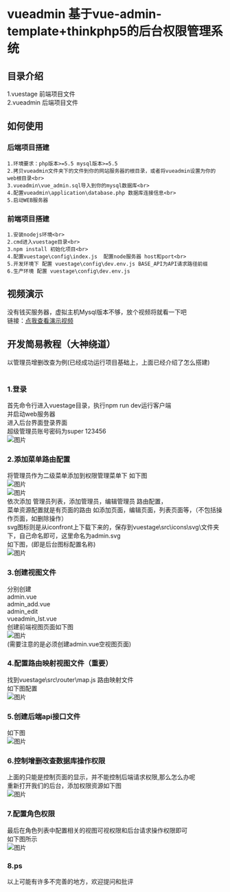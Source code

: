 # vueadmin 基于vue-admin-template+thinkphp5的后台权限管理系统
## 目录介绍
1.vuestage  前端项目文件<br>
2.vueadmin  后端项目文件

## 如何使用
### 后端项目搭建
~~~
1.环境要求：php版本>=5.5 mysql版本>=5.5
2.拷贝vueadmin文件夹下的文件到你的网站服务器的根目录，或者将vueadmin设置为你的web根目录<br>
3.vueadmin\vue_admin.sql导入到你的mysql数据库<br>
4.配置vueadmin\application\database.php 数据库连接信息<br>
5.启动WEB服务器
~~~
### 前端项目搭建
~~~
1.安装nodejs环境<br>
2.cmd进入vuestage目录<br>
3.npm install 初始化项目<br>
4.配置vuestage\config\index.js  配置node服务器 host和port<br>
5.开发环境下 配置 vuestage\config\dev.env.js BASE_API为API请求路径前缀
6.生产环境 配置 vuestage\config\dev.env.js
~~~

## 视频演示
没有钱买服务器，虚拟主机Mysql版本不够，放个视频将就看一下吧<br>
链接：[点我查看演示视频](http://www.o8o8o8.com/vue/demo.html)

## 开发简易教程（大神绕道）
以管理员增删改查为例(已经成功运行项目基础上，上面已经介绍了怎么搭建)<br><br>
### 1.登录
  首先命令行进入vuestage目录，执行npm run dev运行客户端<br>
  并启动web服务器<br>
  进入后台界面登录界面<br>
  超级管理员账号密码为super  123456<br>
  ![图片](https://github.com/shenxingchao/vue-admin-thinkphp/blob/master/images/opt1.png)<br>
### 2.添加菜单路由配置
  将管理员作为二级菜单添加到权限管理菜单下 如下图<br>
  ![图片](https://github.com/shenxingchao/vue-admin-thinkphp/blob/master/images/opt2.png)<br>
  ![图片](https://github.com/shenxingchao/vue-admin-thinkphp/blob/master/images/opt3.png)<br>
  依次添加  管理员列表，添加管理员，编辑管理员 路由配置，<br>
  菜单资源配置就是有页面的路由 如添加页面，编辑页面，列表页面等，（不包括操作页面，如删除操作）<br>
  svg图标则是从iconfront上下载下来的，保存到vuestage\src\icons\svg\文件夹下，自己命名即可，这里命名为admin.svg<br>
  如下图，(即是后台图标配置名称)<br>
  ![图片](https://github.com/shenxingchao/vue-admin-thinkphp/blob/master/images/svg.png)<br>
### 3.创建视图文件
  分别创建<br>
  admin.vue<br>
  admin_add.vue<br>
  admin_edit<br>
  vueadmin_lst.vue<br>
  创建前端视图页面如下图<br>
  ![图片](https://github.com/shenxingchao/vue-admin-thinkphp/blob/master/images/opt4.png)<br>
  (需要注意的是必须创建admin.vue空视图页面)<br>
### 4.配置路由映射视图文件（重要）
  找到vuestage\src\router\map.js  路由映射文件<br>
  如下图配置<br>
  ![图片](https://github.com/shenxingchao/vue-admin-thinkphp/blob/master/images/routermap.png)<br>
### 5.创建后端api接口文件
  如下图<br>
  ![图片](https://github.com/shenxingchao/vue-admin-thinkphp/blob/master/images/api.png)<br>
### 6.控制增删改查数据库操作权限
  上面的只能是控制页面的显示，并不能控制后端请求权限,那么怎么办呢<br>
  重新打开我们的后台，添加权限资源如下图<br>
  ![图片](https://github.com/shenxingchao/vue-admin-thinkphp/blob/master/images/src.png)<br>
### 7.配置角色权限
  最后在角色列表中配置相关的视图可视权限和后台请求操作权限即可<br>
  如下图所示<br>
  ![图片](https://github.com/shenxingchao/vue-admin-thinkphp/blob/master/images/role.png)<br>
### 8.ps
以上可能有许多不完善的地方，欢迎提问和批评


